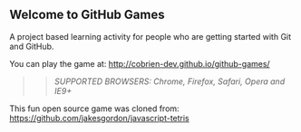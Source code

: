 ## Welcome to GitHub Games

A project based learning activity for people who are getting started with Git and GitHub.

You can play the game at: http://cobrien-dev.github.io/github-games/

>> _*SUPPORTED BROWSERS*: Chrome, Firefox, Safari, Opera and IE9+_

This fun open source game was cloned from: https://github.com/jakesgordon/javascript-tetris
